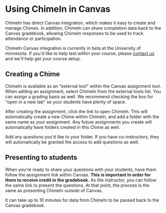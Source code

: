 # Using ChimeIn in Canvas

ChimeIn has direct Canvas integration, which makes it easy to create and manage Chimes.  In addition, ChimeIn can share completion data back to the Canvas gradebook, allowing ChimeIn responses to be used to track attendance or participation.

ChimeIn Canvas integration is currently in beta at the University of minnesota. If you'd like to help test within your course, please [contact us](mailto:mcfa0086@umn.edu) and we'll help get your course setup. 

## Creating a Chime

ChimeIn is available as an "external tool" within the Canvas assignment tool.  When adding an assignment, select ChimeIn from the external tools list.  You can assign a grading basis as well.  We recommend checking the box for "open in a new tab" so your students have plenty of space.

After creating the assignment, click the link to open ChimeIn.  This will automatically create a new Chime within ChimeIn, and add a folder with the same name as your assignment.  Any future assignments you create will automatically have folders created in this Chime as well.  

Add any questions you'd like to your folder.  If you have co-instructors, they will automatically be granted the access to add questions as well.

## Presenting to students

When you're ready to share your questions with your students, have them follow the assignment link within Canvas.  **This is important in order for them to receive credit in the gradebook.**  As the instructor, you can follow the same link to present the questions.  At that point, the process is the same as presenting ChimeIn outside of Canvas.

It can take up to 10 minutes for data from ChimeIn to be passed back to the Canvas gradebook. 

